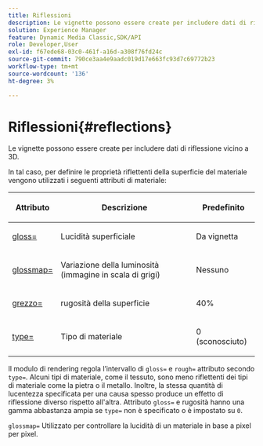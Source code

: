 ```yaml
---
title: Riflessioni
description: Le vignette possono essere create per includere dati di riflessione vicino a 3D.
solution: Experience Manager
feature: Dynamic Media Classic,SDK/API
role: Developer,User
exl-id: f67ede68-03c0-461f-a16d-a308f76fd24c
source-git-commit: 790ce3aa4e9aadc019d17e663fc93d7c69772b23
workflow-type: tm+mt
source-wordcount: '136'
ht-degree: 3%

---
```


# Riflessioni{#reflections}

Le vignette possono essere create per includere dati di riflessione vicino a 3D.

In tal caso, per definire le proprietà riflettenti della superficie del materiale vengono utilizzati i seguenti attributi di materiale:

<table id="table_8769C726A17E412FB41F7CB87690B1FE"> 
 <thead> 
  <tr> 
   <th class="entry"> <p>Attributo </p> </th> 
   <th class="entry"> <p>Descrizione </p> </th> 
   <th class="entry"> <p>Predefinito </p> </th> 
  </tr> 
 </thead>
 <tbody> 
  <tr> 
   <td> <p><a href="../../../../../../ir-api/http-protocol/image-rendering-api-ref/c-ir-http-protocol-ref/c-ir-http-protocol-command-reference/r-ir-http-gloss.md#reference-325aef2ee51e4e1584a06047427340ca" type="reference" format="dita" scope="local"> <span class="codeph"> gloss=</span> </a> </p> </td> 
   <td> <p>Lucidità superficiale </p> </td> 
   <td> <p>Da vignetta </p> </td> 
  </tr> 
  <tr> 
   <td> <p> <a href="../../../../../../ir-api/http-protocol/image-rendering-api-ref/c-ir-http-protocol-ref/c-ir-http-protocol-command-reference/r-ir-glossmap.md#reference-99940148ae6a401482b2d03c68530f3a" type="reference" format="dita" scope="local"> <span class="codeph"> glossmap= </span> </a> </p> </td> 
   <td> <p>Variazione della luminosità (immagine in scala di grigi) </p> </td> 
   <td> <p>Nessuno </p> </td> 
  </tr> 
  <tr> 
   <td> <p> <a href="../../../../../../ir-api/http-protocol/image-rendering-api-ref/c-ir-http-protocol-ref/c-ir-http-protocol-command-reference/r-ir-rough.md#reference-00add846b09f4dc39420bda1ca414180" type="reference" format="dita" scope="local"> <span class="codeph"> grezzo= </span> </a> </p> </td> 
   <td> <p>rugosità della superficie </p> </td> 
   <td> <p>40% </p> </td> 
  </tr> 
  <tr> 
   <td> <p> <a href="../../../../../../ir-api/http-protocol/image-rendering-api-ref/c-ir-http-protocol-ref/c-ir-http-protocol-command-reference/r-ir-http-type.md#reference-128c7de89e2d46838019b560f3f84a35" type="reference" format="dita" scope="local"> <span class="codeph"> type=</span> </a> </p> </td> 
   <td> <p>Tipo di materiale </p> </td> 
   <td> <p>0 (sconosciuto) </p> </td> 
  </tr> 
 </tbody> 
</table>

Il modulo di rendering regola l’intervallo di `gloss=` e `rough=` attributo secondo `type=`. Alcuni tipi di materiale, come il tessuto, sono meno riflettenti dei tipi di materiale come la pietra o il metallo. Inoltre, la stessa quantità di lucentezza specificata per una causa spesso produce un effetto di riflessione diverso rispetto all&#39;altra. Attributo `gloss=` e rugosità hanno una gamma abbastanza ampia se `type=` non è specificato o è impostato su `0`.

`glossmap=` Utilizzato per controllare la lucidità di un materiale in base a pixel per pixel.
